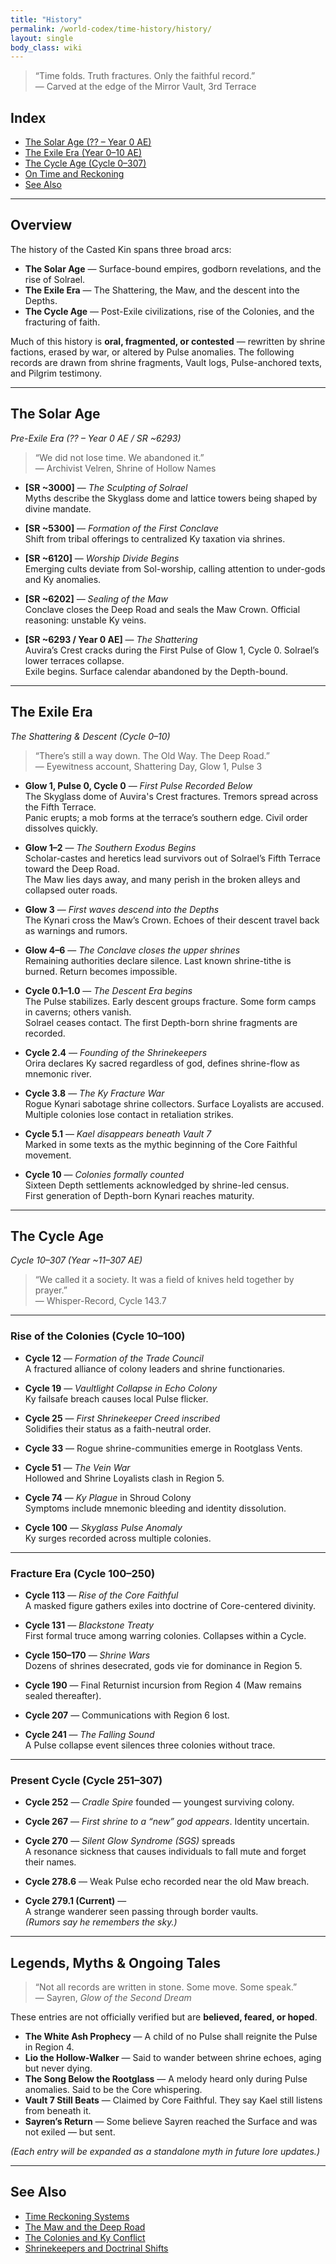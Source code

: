 ```yaml
---
title: "History"
permalink: /world-codex/time-history/history/
layout: single
body_class: wiki
---
```


> “Time folds. Truth fractures. Only the faithful record.”  
> — Carved at the edge of the Mirror Vault, 3rd Terrace

## Index

- [The Solar Age (?? – Year 0 AE)](#the-solar-age)
- [The Exile Era (Year 0–10 AE)](#the-exile-era)
- [The Cycle Age (Cycle 0–307)](#the-cycle-age)
- [On Time and Reckoning](/world-codex/timeline-and-history/time-reckoning/)
- [See Also](#see-also)

---

## Overview

The history of the Casted Kin spans three broad arcs:

- **The Solar Age** — Surface-bound empires, godborn revelations, and the rise of Solrael.  
- **The Exile Era** — The Shattering, the Maw, and the descent into the Depths.  
- **The Cycle Age** — Post-Exile civilizations, rise of the Colonies, and the fracturing of faith.

Much of this history is **oral, fragmented, or contested** — rewritten by shrine factions, erased by war, or altered by Pulse anomalies. The following records are drawn from shrine fragments, Vault logs, Pulse-anchored texts, and Pilgrim testimony.

---

## The Solar Age  
_Pre-Exile Era (?? – Year 0 AE / SR ~6293)_

> “We did not lose time. We abandoned it.”  
> — Archivist Velren, Shrine of Hollow Names

- **[SR ~3000]** — *The Sculpting of Solrael*  
  Myths describe the Skyglass dome and lattice towers being shaped by divine mandate.

- **[SR ~5300]** — *Formation of the First Conclave*  
  Shift from tribal offerings to centralized Ky taxation via shrines.

- **[SR ~6120]** — *Worship Divide Begins*  
  Emerging cults deviate from Sol-worship, calling attention to under-gods and Ky anomalies.

- **[SR ~6202]** — *Sealing of the Maw*  
  Conclave closes the Deep Road and seals the Maw Crown. Official reasoning: unstable Ky veins.

- **[SR ~6293 / Year 0 AE]** — *The Shattering*  
  Auvira’s Crest cracks during the First Pulse of Glow 1, Cycle 0. Solrael’s lower terraces collapse.  
  Exile begins. Surface calendar abandoned by the Depth-bound.

---

## The Exile Era  
_The Shattering & Descent (Cycle 0–10)_

> “There’s still a way down. The Old Way. The Deep Road.”  
> — Eyewitness account, Shattering Day, Glow 1, Pulse 3


- **Glow 1, Pulse 0, Cycle 0** — *First Pulse Recorded Below*  
  The Skyglass dome of Auvira's Crest fractures. Tremors spread across the Fifth Terrace.  
  Panic erupts; a mob forms at the terrace’s southern edge. Civil order dissolves quickly.

- **Glow 1–2** — *The Southern Exodus Begins*  
  Scholar-castes and heretics lead survivors out of Solrael’s Fifth Terrace toward the Deep Road.  
  The Maw lies days away, and many perish in the broken alleys and collapsed outer roads.

- **Glow 3** — *First waves descend into the Depths*  
  The Kynari cross the Maw’s Crown. Echoes of their descent travel back as warnings and rumors.

- **Glow 4–6** — *The Conclave closes the upper shrines*  
  Remaining authorities declare silence. Last known shrine-tithe is burned.
  Return becomes impossible.  

- **Cycle 0.1–1.0** — *The Descent Era begins*  
  The Pulse stabilizes. Early descent groups fracture. Some form camps in caverns; others vanish.  
  Solrael ceases contact. The first Depth-born shrine fragments are recorded.

- **Cycle 2.4** — *Founding of the Shrinekeepers*  
  Orira declares Ky sacred regardless of god, defines shrine-flow as mnemonic river.

- **Cycle 3.8** — *The Ky Fracture War*  
  Rogue Kynari sabotage shrine collectors. Surface Loyalists are accused.  
  Multiple colonies lose contact in retaliation strikes.

- **Cycle 5.1** — *Kael disappears beneath Vault 7*  
  Marked in some texts as the mythic beginning of the Core Faithful movement.

- **Cycle 10** — *Colonies formally counted*  
  Sixteen Depth settlements acknowledged by shrine-led census.  
  First generation of Depth-born Kynari reaches maturity.

---

## The Cycle Age  
_Cycle 10–307 (Year ~11–307 AE)_

> “We called it a society. It was a field of knives held together by prayer.”  
> — Whisper-Record, Cycle 143.7

---

### Rise of the Colonies (Cycle 10–100)

- **Cycle 12** — *Formation of the Trade Council*  
  A fractured alliance of colony leaders and shrine functionaries.

- **Cycle 19** — *Vaultlight Collapse in Echo Colony*  
  Ky failsafe breach causes local Pulse flicker.

- **Cycle 25** — *First Shrinekeeper Creed inscribed*  
  Solidifies their status as a faith-neutral order.

- **Cycle 33** — Rogue shrine-communities emerge in Rootglass Vents.

- **Cycle 51** — *The Vein War*  
  Hollowed and Shrine Loyalists clash in Region 5.

- **Cycle 74** — *Ky Plague* in Shroud Colony  
  Symptoms include mnemonic bleeding and identity dissolution.

- **Cycle 100** — *Skyglass Pulse Anomaly*  
  Ky surges recorded across multiple colonies.

---

### Fracture Era (Cycle 100–250)

- **Cycle 113** — *Rise of the Core Faithful*  
  A masked figure gathers exiles into doctrine of Core-centered divinity.

- **Cycle 131** — *Blackstone Treaty*  
  First formal truce among warring colonies. Collapses within a Cycle.

- **Cycle 150–170** — *Shrine Wars*  
  Dozens of shrines desecrated, gods vie for dominance in Region 5.

- **Cycle 190** — Final Returnist incursion from Region 4 (Maw remains sealed thereafter).

- **Cycle 207** — Communications with Region 6 lost.

- **Cycle 241** — *The Falling Sound*  
  A Pulse collapse event silences three colonies without trace.

---

### Present Cycle (Cycle 251–307)

- **Cycle 252** — *Cradle Spire* founded — youngest surviving colony.

- **Cycle 267** — *First shrine to a “new” god appears*. Identity uncertain.

- **Cycle 270** — *Silent Glow Syndrome (SGS)* spreads  
  A resonance sickness that causes individuals to fall mute and forget their names.

- **Cycle 278.6** — Weak Pulse echo recorded near the old Maw breach.

- **Cycle 279.1 (Current)** —  
  A strange wanderer seen passing through border vaults.  
  *(Rumors say he remembers the sky.)*

---

## Legends, Myths & Ongoing Tales

> “Not all records are written in stone. Some move. Some speak.”  
> — Sayren, *Glow of the Second Dream*

These entries are not officially verified but are **believed, feared, or hoped**.

- **The White Ash Prophecy** — A child of no Pulse shall reignite the Pulse in Region 4.
- **Lio the Hollow-Walker** — Said to wander between shrine echoes, aging but never dying.
- **The Song Below the Rootglass** — A melody heard only during Pulse anomalies. Said to be the Core whispering.
- **Vault 7 Still Beats** — Claimed by Core Faithful. They say Kael still listens from beneath it.
- **Sayren’s Return** — Some believe Sayren reached the Surface and was not exiled — but sent.

*(Each entry will be expanded as a standalone myth in future lore updates.)*

---

## See Also

- [Time Reckoning Systems](/world-codex/timeline-and-history/time-reckoning/)
- [The Maw and the Deep Road](/world-codex/geography-lost-realms/the-maw/)
- [The Colonies and Ky Conflict](/world-codex/colonies-regions/region-5-the-colonies/)
- [Shrinekeepers and Doctrinal Shifts](/world-codex/factions-faiths/shrinekeepers/)

